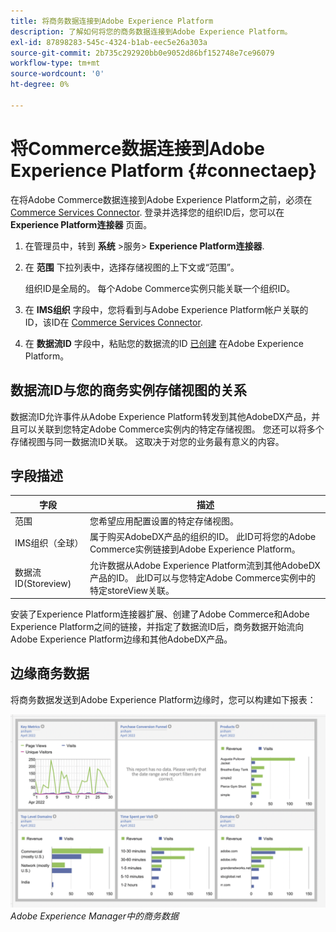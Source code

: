```yaml
---
title: 将商务数据连接到Adobe Experience Platform
description: 了解如何将您的商务数据连接到Adobe Experience Platform。
exl-id: 87898283-545c-4324-b1ab-eec5e26a303a
source-git-commit: 2b735c292920bb0e9052d86bf152748e7ce96079
workflow-type: tm+mt
source-wordcount: '0'
ht-degree: 0%

---
```


# 将Commerce数据连接到Adobe Experience Platform {#connectaep}

在将Adobe Commerce数据连接到Adobe Experience Platform之前，必须在 [Commerce Services Connector](../landing/saas.md#organizationid). 登录并选择您的组织ID后，您可以在 **Experience Platform连接器** 页面。

1. 在管理员中，转到 **系统** >服务> **Experience Platform连接器**.

1. 在 **范围** 下拉列表中，选择存储视图的上下文或“范围”。

   组织ID是全局的。 每个Adobe Commerce实例只能关联一个组织ID。

1. 在 **IMS组织** 字段中，您将看到与Adobe Experience Platform帐户关联的ID，该ID在 [Commerce Services Connector](../landing/saas.md#organizationid).

1. 在 **数据流ID** 字段中，粘贴您的数据流的ID [已创建](https://experienceleague.adobe.com/docs/experience-platform/edge/fundamentals/datastreams.html) 在Adobe Experience Platform。

## 数据流ID与您的商务实例存储视图的关系

数据流ID允许事件从Adobe Experience Platform转发到其他AdobeDX产品，并且可以关联到您特定Adobe Commerce实例内的特定存储视图。 您还可以将多个存储视图与同一数据流ID关联。 这取决于对您的业务最有意义的内容。

## 字段描述

| 字段 | 描述 |
|--- |--- |
| 范围 | 您希望应用配置设置的特定存储视图。 |
| IMS组织（全球） | 属于购买AdobeDX产品的组织的ID。 此ID可将您的Adobe Commerce实例链接到Adobe Experience Platform。 |
| 数据流ID(Storeview) | 允许数据从Adobe Experience Platform流到其他AdobeDX产品的ID。 此ID可以与您特定Adobe Commerce实例中的特定storeView关联。 |

安装了Experience Platform连接器扩展、创建了Adobe Commerce和Adobe Experience Platform之间的链接，并指定了数据流ID后，商务数据开始流向Adobe Experience Platform边缘和其他AdobeDX产品。

## 边缘商务数据

将商务数据发送到Adobe Experience Platform边缘时，您可以构建如下报表：

![Adobe Experience Manager中的商务数据](assets/aem-data-1.png)
_Adobe Experience Manager中的商务数据_
